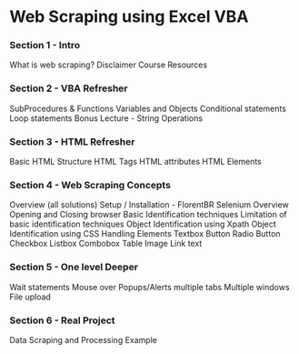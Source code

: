 # Web Scraping using Excel VBA

### Section 1 - Intro
What is web scraping?
Disclaimer
Course Resources

### Section 2 - VBA Refresher
SubProcedures & Functions
Variables and Objects
Conditional statements
Loop statements
Bonus Lecture - String Operations

### Section 3 - HTML Refresher
Basic HTML Structure
HTML Tags
HTML attributes
HTML Elements


### Section 4 - Web Scraping Concepts
Overview (all solutions)
Setup / Installation - FlorentBR
Selenium Overview
Opening and Closing browser
Basic Identification techniques
Limitation of basic identification techniques
Object Identification using Xpath
Object Identification using CSS
Handling Elements
Textbox
Button
Radio Button
Checkbox
Listbox
Combobox
Table
Image
Link text

### Section 5 - One level Deeper
Wait statements
Mouse over
Popups/Alerts
multiple tabs
Multiple windows
File upload

### Section 6 - Real Project
Data Scraping and Processing Example
